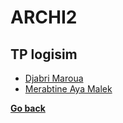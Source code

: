﻿# ARCHI2
## TP logisim
- [Djabri Maroua](./TP%20logisim/Djabri%20Maroua/README.md)
- [Merabtine Aya Malek](./TP%20logisim/MERABTINE%20AYA%20MALEK/READ.md)

**[Go back](../2CP.md)**
